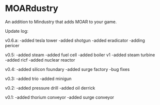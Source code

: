 # MOARdustry
An addition to Mindustry that adds MOAR to your game.

Update log:

v0.6.a: -added tesla tower -added shotgun -added eradicator -adding pericer

v0.5: -added steam -added fuel cell -added boiler v1 -added steam turbine -added ricf -added nuclear reactor

v0.4: -added silicon foundary -added surge factory -bug fixes

v0.3: -added trio -added minigun

v0.2: -added pressure drill -added oil derrick

v0.1: -added thorium conveyor -added surge conveyor
